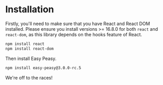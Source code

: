 # Installation

Firstly, you'll need to make sure that you have React and React DOM installed.
Please ensure you install versions >= 16.8.0 for both `react` and `react-dom`, as
this library depends on the hooks feature of React.

```bash
npm install react
npm install react-dom
```

Then install Easy Peasy.

```bash
npm install easy-peasy@3.0.0-rc.5
```

We're off to the races!
